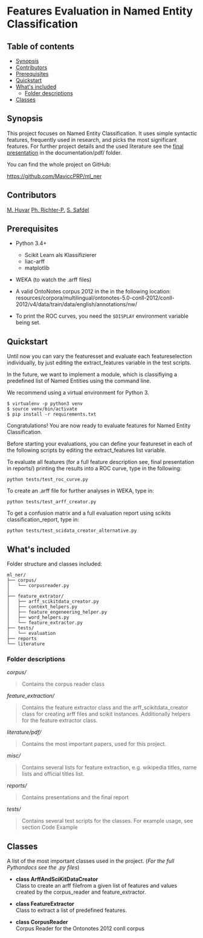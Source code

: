 # Features Evaluation in Named Entity Classification


## Table of contents

* [Synopsis](#synopsis)
* [Contributors](#contributors)
* [Prerequisites](#prerequisites)
* [Quickstart](#quickstart)
* [What's included](#whats-included)
  * [Folder descriptions](#folder-descriptions)
* [Classes](#classes)


## Synopsis

This project focuses on Named Entity Classification. It uses simple syntactic features, frequently used in research, and picks the most significant features. 
For further project details and the used literature see the [final presentation](https://github.com/MaviccPRP/ml_ner/blob/master/reports/presentation_final.pdf) in the documentation/pdf/ folder.

You can find the whole project on GitHub:

https://github.com/MaviccPRP/ml_ner

## Contributors

[M. Huvar](https://github.com/XMadiX)
[Ph. Richter-P.](https://github.com/MaviccPRP)
[S. Safdel](https://github.com/Ssanaz)

## Prerequisites

* Python 3.4+
	* Scikit Learn als Klassifizierer
	* liac-arff
	* matplotlib
* WEKA (to watch the .arff files)

* A valid OntoNotes corpus 2012 in the in the following location: resources/corpora/multilingual/ontonotes-5.0-conll-2012/conll-2012/v4/data/train/data/english/annotations/nw/

* To print the ROC curves, you need the ```$DISPLAY``` environment variable being set.


## Quickstart

Until now you can vary the featuresset and evaluate each featureselection individually, by just editing the extract_features variable in the test scripts.

In the future, we want to implement a module, which is classifiying a predefined list of Named Entities using the command line.

We recommend using a virtual environment for Python 3.

    $ virtualenv -p python3 venv
    $ source venv/bin/activate  
    $ pip install -r requirements.txt  

Congratulations! You are now ready to evaluate features for Named Entity Classification.

Before starting your evaluations, you can define your featureset in each of the following scripts by editing the extract_features list variable.

To evaluate all features (for a full feature description see, final presentation in reports/) printing the results into a ROC curve, type in the following:

```
python tests/test_roc_curve.py
```

To create an .arff file for further analyses in WEKA, type in:

```
python tests/test_arff_creator.py 
```

To get a confusion matrix and a full evaluation report using scikits classification_report, type in:

```
python tests/test_scidata_creator_alternative.py 
```



## What's included

Folder structure and classes included:

```
ml_ner/
├── corpus/
│   └── corpusreader.py
│ 
├── feature_extrator/
│   ├── arff_scikitdata_creator.py
│   ├── context_helpers.py 
│   ├── feature_engeneering_helper.py
│   ├── word_helpers.py
│   └── feature_extractor.py
├── tests/
│   └── evaluation
├── reports 
└── literature

```
### Folder descriptions

*corpus/*
>Contains the corpus reader class

*feature_extraction/*
>Contains the feature extractor class and the arff_scikitdata_creator class for creating arff files and scikit instances. Additionally helpers for the feature extractor class. 

*literature/pdf/*
>Contains the most important papers, used for this project.

*misc/*
>Contains several lists for feature extraction, e.g. wikipedia titles, name lists and official titles list.

*reports/*
>Contains presentations and the final report

*tests/*
>Contains several test scripts for the classes. For example usage, see section Code Example

## Classes

A list of the most important classes used in the project. (*For the full Pythondocs see the .py files*)

* **class ArffAndSciKitDataCreator**  
    Class to create an arff filefrom a given list of features and values created by the corpus_reader and feature_extractor.

* **class FeatureExtractor**  
    Class to extract a list of predefined features.

* **class CorpusReader**  
    Corpus Reader for the Ontonotes 2012 conll corpus

